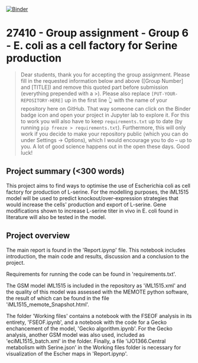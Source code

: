 [![Binder](https://mybinder.org/badge_logo.svg)](https://mybinder.org/v2/gh/27410/[27410-2020-group-project-group-6]/main)

# 27410 - Group assignment - Group 6 - E. coli as a cell factory for Serine production

> Dear students, thank you for accepting the group assignment. Please fill in the
> requested information below and above ([Group Number] and [TITLE]) and remove this quoted part before submission (everything prepended with a >).
> Please also replace `[PUT-YOUR-REPOSITORY-HERE]` up in the first line 👆 with the name of your repository here on GitHub.
> That way someone can click on the Binder badge icon and open your project in Jupyter lab to explore it.
> For this to work you will also have to keep `requirements.txt` up to date (by running `pip freeze > requirements.txt`).
> Furthermore, this will only work if you decide to make your repository public (which you can do under Settings -> Options),
> which I would encourage you to do – up to you. A lot of good science happens out in the open these days.
> Good luck!

## Project summary (<300 words)
This project aims to find ways to optimise the use of Escherichia coli as cell factory for production of L-serine. For the modelling purposes, the iML1515 model will be used to predict knockout/over-expression strategies that would increase the cells' production and export of L-serine. Gene modifications shown to increase L-serine titer in vivo in E. coli found in literature will also be tested in the model. 

## Project overview
The main report is found in the 'Report.ipynp' file. This notebook includes introduction, the main code and results, discussion and a conclusion to the project. 

Requirements for running the code can be found in 'requirements.txt'.

The GSM model iML1515 is included in the repository as 'iML1515.xml' and the quality of this model was assessed with the MEMOTE python software, the result of which can be found in the file 'iML1515_memote_Snapshot.html'. 

The folder 'Working files' contains a notebook with the FSEOF analysis in its entirety, 'FSEOF.ipynb',  and a notebook with the code for a Gecko enchancement of the model, 'Gecko algorithm.ipynb'. For the Gecko analysis, another GSM model was also used, included as 'eciML1515_batch.xml' in the folder. Finally, a file 'iJO1366.Central metabolism with Serine.json' in the Working files folder is necessary for visualization of the Escher maps in 'Report.ipynp'. 
